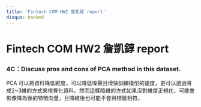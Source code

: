 ```yaml
---
title: 'Fintech COM HW2 詹凱錞 report'
disqus: hackmd
---
```


Fintech COM HW2 詹凱錞 report
===

### 4C：Discuss pros and cons of PCA method in this dataset.  
PCA 可以將資料降低維度，可以降低噪聲且增快訓練模型的速度，更可以透過將成2~3維的方式來視覺化資料。然而這樣降維的方式如果沒對維度正規化，可能會影像降為後的特徵向量，且降維後也可能不會與標籤相符。
